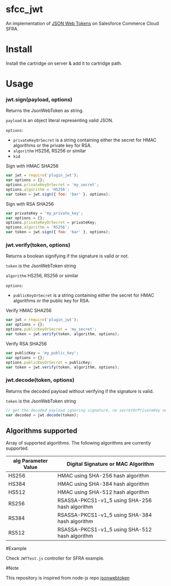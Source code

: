 # sfcc_jwt
An implementation of [JSON Web Tokens](https://tools.ietf.org/html/rfc7519) on Salesforce Commerce Cloud SFRA.

# Install
Install the cartridge on server & add it to cartridge path.

# Usage

### jwt.sign(payload, options)

Returns the JsonWebToken as string.

`payload` is an object literal representing valid JSON.

`options`:

* `privateKeyOrSecret` is a string containing either the secret for HMAC algorithms or the private key for RSA.
* `algorithm` HS256, RS256 or similar
* `kid`

Sign with HMAC SHA256

```js
var jwt = require('plugin_jwt');
var options = {};
options.privateKeyOrSecret = 'my_secret';
options.algorithm = 'HS256';
var token = jwt.sign({ foo: 'bar' }, options);
```

Sign with RSA SHA256
```js
var privateKey = 'my_private_key';
var options = {};
options.privateKeyOrSecret = privateKey;
options.algorithm = 'RS256';
var token = jwt.sign({ foo: 'bar' }, options);
```

### jwt.verify(token, options)

Returns a boolean signifying if the signature is valid or not.

`token` is the JsonWebToken string

`algorithm` HS256, RS256 or similar

`options`:

* `publicKeyOrSecret` is a string containing either the secret for HMAC algorithms or the public key for RSA.

Verify HMAC SHA256

```js
var jwt = require('plugin_jwt');
var options = {};
options.publicKeyOrSecret = 'my_secret';
var token = jwt.verify(token, algorithm, options);
```

Verify RSA SHA256
```js
var publicKey = 'my_public_key';
var options = {};
options.publicKeyOrSecret = publicKey;
var token = jwt.verify(token, algorithm, options);
```

### jwt.decode(token, options)

Returns the decoded payload without verifying if the signature is valid.

`token` is the JsonWebToken string

```js
// get the decoded payload ignoring signature, no secretOrPrivateKey needed
var decoded = jwt.decode(token);
```

## Algorithms supported

Array of supported algorithms. The following algorithms are currently supported.

alg Parameter Value | Digital Signature or MAC Algorithm
----------------|----------------------------
HS256 | HMAC using SHA-256 hash algorithm
HS384 | HMAC using SHA-384 hash algorithm
HS512 | HMAC using SHA-512 hash algorithm
RS256 | RSASSA-PKCS1-v1_5 using SHA-256 hash algorithm
RS384 | RSASSA-PKCS1-v1_5 using SHA-384 hash algorithm
RS512 | RSASSA-PKCS1-v1_5 using SHA-512 hash algorithm


#Example

Check `JWTTest.js` controller for SFRA example.

#Note

This repository is inspired from node-js repo [jsonwebtoken](https://github.com/auth0/node-jsonwebtoken)
